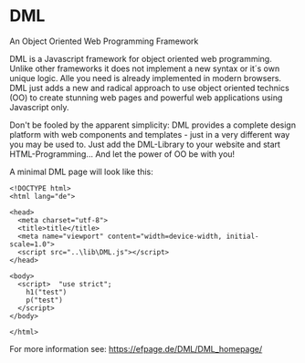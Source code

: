 # DML
An Object Oriented Web Programming Framework

DML is a Javascript framework for object oriented web programming. Unlike other frameworks it does not implement a new syntax or it´s own unique logic. Alle you need is already implemented in modern browsers. DML just adds a new and radical approach to use object oriented technics (OO) to create stunning web pages and powerful web applications using Javascript only. 

Don't be fooled by the apparent simplicity: DML provides a complete design platform with web components and templates - just in a very different way you may be used to. Just add the DML-Library to your website and start HTML-Programming... And let the power of OO be with you!

A minimal DML page will look like this:

```
<!DOCTYPE html>
<html lang="de">

<head>
  <meta charset="utf-8">
  <title>title</title>
  <meta name="viewport" content="width=device-width, initial-scale=1.0">
  <script src="..\lib\DML.js"></script>
</head>

<body>
  <script>  "use strict";
    h1("test")
    p("test")
  </script>
</body>

</html>
```

For more information see: https://efpage.de/DML/DML_homepage/

